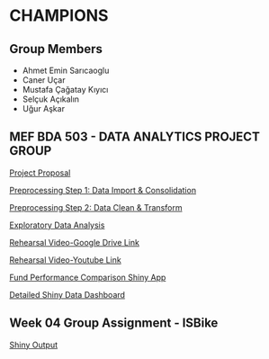 # CHAMPIONS

## Group Members
* Ahmet Emin Sarıcaoglu
* Caner Uçar
* Mustafa Çağatay Kıyıcı
* Selçuk Açıkalın
* Uğur Aşkar

## MEF BDA 503 - DATA ANALYTICS PROJECT GROUP

[Project Proposal](Proposal.html)

[Preprocessing Step 1: Data Import & Consolidation](champions-tefas-data-import.html)

[Preprocessing Step 2: Data Clean & Transform](champions-tefas-data-clean-transform.html)

[Exploratory Data Analysis](champions-tefas-eda.html)

[Rehearsal Video-Google Drive Link](https://drive.google.com/file/d/1x2zEL-w1OGthUKOZV86Q78ifft6gHbUu/view?usp=sharing)

[Rehearsal Video-Youtube Link](https://www.youtube.com/watch?v=sS9beLPvMAQ)

[Fund Performance Comparison Shiny App](https://cagatay.shinyapps.io/tefas-work-2/)

[Detailed Shiny Data Dashboard](https://uguraskar.shinyapps.io/tefas_fund_analysis/)


## Week 04 Group Assignment - ISBike

[Shiny Output](https://uguraskar.shinyapps.io/mef04g-champions/)
